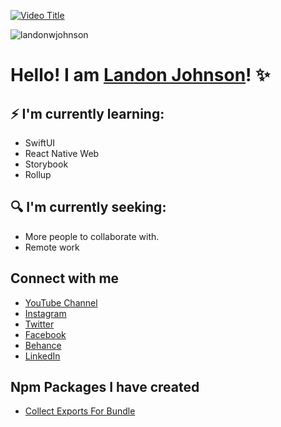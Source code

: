 

[![Video Title](https://res.cloudinary.com/landonwebdev/image/upload/v1699631667/android-hyper-visor-fix_rtxijr.png)
](https://bit.ly/3YLQMZr)

<img src="https://camo.githubusercontent.com/e355d7db758491ad63741e01bf52bc969ea6b6db0bbb26384f2fb5cb5bdbff1f/68747470733a2f2f6b6f6d617265762e636f6d2f67687076632f3f757365726e616d653d736e75666b696e7761266c6162656c3d50726f66696c65253230766965777326636f6c6f723d306537356236267374796c653d666c6174" alt="landonwjohnson" data-canonical-src="https://komarev.com/ghpvc/?username=landonwjohnson&amp;label=Profile%20views&amp;color=0e75b6&amp;style=flat" style="max-width: 100%;">


# Hello! I am  [Landon Johnson](https://www.linkedin.com/in/landonwjohnson/)! ✨

## ⚡ I'm currently learning:

* SwiftUI
* React Native Web
* Storybook
* Rollup

## 🔍 I'm currently seeking:

* More people to collaborate with.
* Remote work

## Connect with me

- [YouTube Channel](https://bit.ly/47otldB)
- [Instagram](https://bit.ly/landonjohnsondev-on-instagram)
- [Twitter](https://bit.ly/landonwjohnson-on-twitter)
- [Facebook](https://bit.ly/landon-design-and-development-facebook)
- [Behance](https://bit.ly/3okz5Ut)
- [LinkedIn](https://bit.ly/landon-johnson-on-linkedin)

## Npm Packages I have created
- [Collect Exports For Bundle](https://github.com/Devlander-Software/collect-exports-for-bundle)




